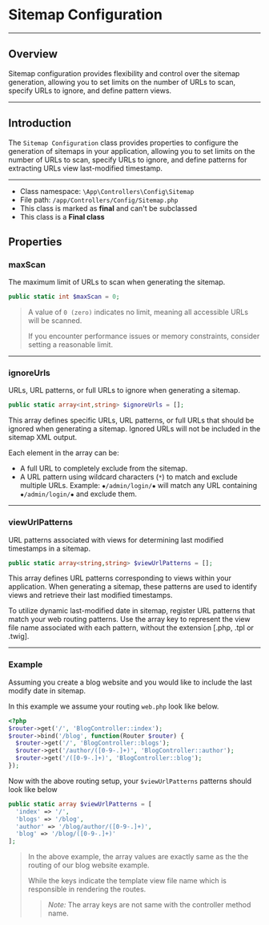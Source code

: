 # Sitemap Configuration

***

## Overview

Sitemap configuration provides flexibility and control over the sitemap generation, allowing you to set limits on the number of URLs to scan, specify URLs to ignore, and define pattern views.

***

## Introduction

The `Sitemap Configuration` class provides properties to configure the generation of sitemaps in your application, allowing you to set limits on the number of URLs to scan, specify URLs to ignore, and define patterns for extracting URLs view last-modified timestamp.

***

* Class namespace: `\App\Controllers\Config\Sitemap`
* File path: `/app/Controllers/Config/Sitemap.php`
* This class is marked as **final** and can't be subclassed
* This class is a **Final class**

## Properties

### maxScan

The maximum limit of URLs to scan when generating the sitemap.

```php
public static int $maxScan = 0;
```

> A value of `0 (zero)` indicates no limit, meaning all accessible URLs will be scanned.
>
> If you encounter performance issues or memory constraints, consider setting a reasonable limit.

***

### ignoreUrls

URLs, URL patterns, or full URLs to ignore when generating a sitemap.

```php
public static array<int,string> $ignoreUrls = [];
```

This array defines specific URLs, URL patterns, or full URLs that should be ignored
when generating a sitemap. Ignored URLs will not be included in the sitemap XML output.

Each element in the array can be:

- A full URL to completely exclude from the sitemap.
- A URL pattern using wildcard characters (`*`) to match and exclude multiple URLs.
  Example: `✸/admin/login/✸` will match any URL containing `✸/admin/login/✸` and exclude them.

***

### viewUrlPatterns

URL patterns associated with views for determining last modified timestamps in a sitemap.

```php
public static array<string,string> $viewUrlPatterns = [];
```

This array defines URL patterns corresponding to views within your application. When generating
a sitemap, these patterns are used to identify views and retrieve their last modified timestamps.

To utilize dynamic last-modified date in sitemap, register URL patterns that match your web routing patterns. Use the array
key to represent the view file name associated with each pattern, without the extension [.php, .tpl or .twig].

***

### Example

Assuming you create a blog website and you would like to include the last modify date in sitemap. 

In this example we assume your routing `web.php` look like below.

```php
<?php
$router->get('/', 'BlogController::index');
$router->bind('/blog', function(Router $router) {
  $router->get('/', 'BlogController::blogs');
  $router->get('/author/([0-9-.]+)', 'BlogController::author');
  $router->get('/([0-9-.]+)', 'BlogController::blog');
});
```

Now with the above routing setup, your `$viewUrlPatterns` patterns should look like below

```php
public static array $viewUrlPatterns = [
  'index' => '/',
  'blogs' => '/blog',
  'author' => '/blog/author/([0-9-.]+)',
  'blog' => '/blog/([0-9-.]+)'
];
```
> In the above example, the array values are exactly same as the the routing of our blog website example.
>
> While the keys indicate the template view file name which is responsible in rendering the routes.
>> *Note:* The array keys are not same with the controller method name.